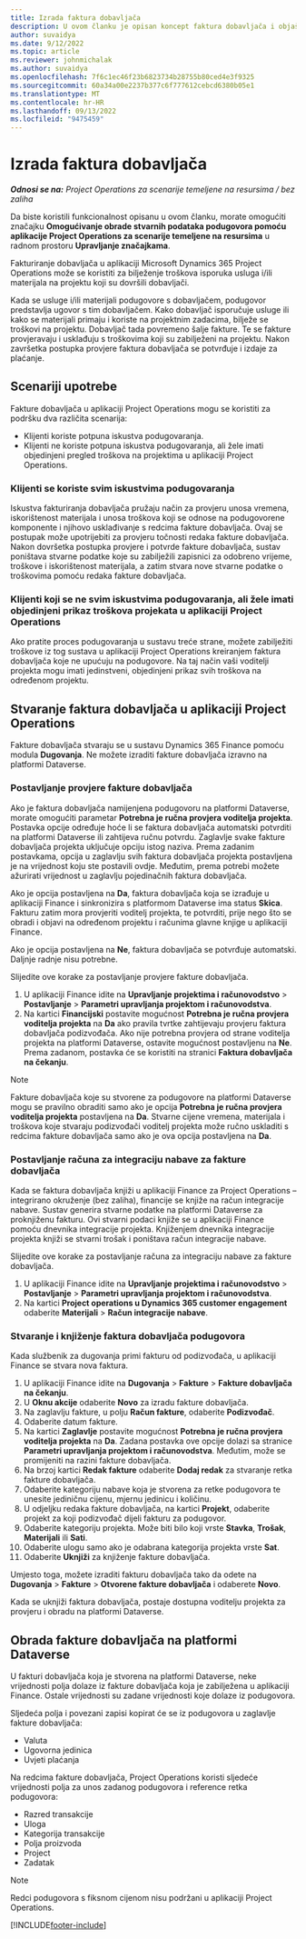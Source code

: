 ```yaml
---
title: Izrada faktura dobavljača
description: U ovom članku je opisan koncept faktura dobavljača i objašnjeno kako ih izraditi u aplikaciji Microsoft Dynamics 365 Project Operations.
author: suvaidya
ms.date: 9/12/2022
ms.topic: article
ms.reviewer: johnmichalak
ms.author: suvaidya
ms.openlocfilehash: 7f6c1ec46f23b6823734b28755b80ced4e3f9325
ms.sourcegitcommit: 60a34a00e2237b377c6f777612cebcd6380b05e1
ms.translationtype: MT
ms.contentlocale: hr-HR
ms.lasthandoff: 09/13/2022
ms.locfileid: "9475459"
---
```

# <a name="create-vendor-invoices"></a>Izrada faktura dobavljača

_**Odnosi se na:** Project Operations za scenarije temeljene na resursima / bez zaliha_

Da biste koristili funkcionalnost opisanu u ovom članku, morate omogućiti značajku **Omogućivanje obrade stvarnih podataka podugovora pomoću aplikacije Project Operations za scenarije temeljene na resursima** u radnom prostoru **Upravljanje značajkama**.

Fakturiranje dobavljača u aplikaciji Microsoft Dynamics 365 Project Operations može se koristiti za bilježenje troškova isporuka usluga i/ili materijala na projektu koji su dovršili dobavljači.

Kada se usluge i/ili materijali podugovore s dobavljačem, podugovor predstavlja ugovor s tim dobavljačem. Kako dobavljač isporučuje usluge ili kako se materijali primaju i koriste na projektnim zadacima, bilježe se troškovi na projektu. Dobavljač tada povremeno šalje fakture. Te se fakture provjeravaju i usklađuju s troškovima koji su zabilježeni na projektu. Nakon završetka postupka provjere faktura dobavljača se potvrđuje i izdaje za plaćanje.

## <a name="scenarios-for-use"></a>Scenariji upotrebe

Fakture dobavljača u aplikaciji Project Operations mogu se koristiti za podršku dva različita scenarija:

- Klijenti koriste potpuna iskustva podugovaranja.
- Klijenti ne koriste potpuna iskustva podugovaranja, ali žele imati objedinjeni pregled troškova na projektima u aplikaciji Project Operations.

### <a name="customers-use-the-full-subcontracting-experiences"></a>Klijenti se koriste svim iskustvima podugovaranja

Iskustva fakturiranja dobavljača pružaju način za provjeru unosa vremena, iskorištenost materijala i unosa troškova koji se odnose na podugovorene komponente i njihovo usklađivanje s redcima fakture dobavljača. Ovaj se postupak može upotrijebiti za provjeru točnosti redaka fakture dobavljača. Nakon dovršetka postupka provjere i potvrde fakture dobavljača, sustav poništava stvarne podatke koje su zabilježili zapisnici za odobreno vrijeme, troškove i iskorištenost materijala, a zatim stvara nove stvarne podatke o troškovima pomoću redaka fakture dobavljača.

### <a name="customers-dont-use-the-full-subcontracting-experiences-but-want-to-have-a-unified-view-of-costs-on-projects-in-project-operations"></a>Klijenti koji se ne svim iskustvima podugovaranja, ali žele imati objedinjeni prikaz troškova projekata u aplikaciji Project Operations

Ako pratite proces podugovaranja u sustavu treće strane, možete zabilježiti troškove iz tog sustava u aplikaciji Project Operations kreiranjem faktura dobavljača koje ne upućuju na podugovore. Na taj način vaši voditelji projekta mogu imati jedinstveni, objedinjeni prikaz svih troškova na određenom projektu.

## <a name="create-vendor-invoices-in-project-operations"></a>Stvaranje faktura dobavljača u aplikaciji Project Operations

Fakture dobavljača stvaraju se u sustavu Dynamics 365 Finance pomoću modula **Dugovanja**. Ne možete izraditi fakture dobavljača izravno na platformi Dataverse.

### <a name="set-up-vendor-invoice-verification"></a>Postavljanje provjere fakture dobavljača

Ako je faktura dobavljača namijenjena podugovoru na platformi Dataverse, morate omogućiti parametar **Potrebna je ručna provjera voditelja projekta**. Postavka opcije određuje hoće li se faktura dobavljača automatski potvrditi na platformi Dataverse ili zahtijeva ručnu potvrdu. Zaglavlje svake fakture dobavljača projekta uključuje opciju istog naziva. Prema zadanim postavkama, opcija u zaglavlju svih faktura dobavljača projekta postavljena je na vrijednost koju ste postavili ovdje. Međutim, prema potrebi možete ažurirati vrijednost u zaglavlju pojedinačnih faktura dobavljača.

Ako je opcija postavljena na **Da**, faktura dobavljača koja se izrađuje u aplikaciji Finance i sinkronizira s platformom Dataverse ima status **Skica**. Fakturu zatim mora provjeriti voditelj projekta, te potvrditi, prije nego što se obradi i objavi na određenom projektu i računima glavne knjige u aplikaciji Finance.

Ako je opcija postavljena na **Ne**, faktura dobavljača se potvrđuje automatski. Daljnje radnje nisu potrebne.

Slijedite ove korake za postavljanje provjere fakture dobavljača.

1. U aplikaciji Finance idite na **Upravljanje projektima i računovodstvo** \> **Postavljanje** \> **Parametri upravljanja projektom i računovodstva**.
1. Na kartici **Financijski** postavite mogućnost **Potrebna je ručna provjera voditelja projekta** na **Da** ako pravila tvrtke zahtijevaju provjeru faktura dobavljača podizvođača. Ako nije potrebna provjera od strane voditelja projekta na platformi Dataverse, ostavite mogućnost postavljenu na **Ne**. Prema zadanom, postavka će se koristiti na stranici **Faktura dobavljača na čekanju**.

> [!NOTE]
> Fakture dobavljača koje su stvorene za podugovore na platformi Dataverse mogu se pravilno obraditi samo ako je opcija **Potrebna je ručna provjera voditelja projekta** postavljena na **Da**. Stvarne cijene vremena, materijala i troškova koje stvaraju podizvođači voditelj projekta može ručno uskladiti s redcima fakture dobavljača samo ako je ova opcija postavljena na **Da**.

### <a name="set-up-a-procurement-integration-account-for-vendor-invoices"></a>Postavljanje računa za integraciju nabave za fakture dobavljača

Kada se faktura dobavljača knjiži u aplikaciji Finance za Project Operations – integrirano okruženje (bez zaliha), financije se knjiže na račun integracije nabave. Sustav generira stvarne podatke na platformi Dataverse za proknjiženu fakturu. Ovi stvarni podaci knjiže se u aplikaciji Finance pomoću dnevnika integracije projekta. Knjiženjem dnevnika integracije projekta knjiži se stvarni trošak i poništava račun integracije nabave.

Slijedite ove korake za postavljanje računa za integraciju nabave za fakture dobavljača.

1. U aplikaciji Finance idite na **Upravljanje projektima i računovodstvo** \> **Postavljanje** \> **Parametri upravljanja projektom i računovodstva**.
1. Na kartici **Project operations u Dynamics 365 customer engagement** odaberite **Materijali** \> **Račun integracije nabave**.

### <a name="create-and-post-subcontract-vendor-invoices"></a>Stvaranje i knjiženje faktura dobavljača podugovora

Kada službenik za dugovanja primi fakturu od podizvođača, u aplikaciji Finance se stvara nova faktura.

1. U aplikaciji Finance idite na **Dugovanja** \> **Fakture** \> **Fakture dobavljača na čekanju**.
1. U **Oknu akcije** odaberite **Novo** za izradu fakture dobavljača.
1. Na zaglavlju fakture, u polju **Račun fakture**, odaberite **Podizvođač**.
1. Odaberite datum fakture.
1. Na kartici **Zaglavlje** postavite mogućnost **Potrebna je ručna provjera voditelja projekta** na **Da**. Zadana postavka ove opcije dolazi sa stranice **Parametri upravljanja projektom i računovodstva**. Međutim, može se promijeniti na razini fakture dobavljača.
1. Na brzoj kartici **Redak fakture** odaberite **Dodaj redak** za stvaranje retka fakture dobavljača.
1. Odaberite kategoriju nabave koja je stvorena za retke podugovora te unesite jediničnu cijenu, mjernu jedinicu i količinu.
1. U odjeljku redaka fakture dobavljača, na kartici **Projekt**, odaberite projekt za koji podizvođač dijeli fakturu za podugovor.
1. Odaberite kategoriju projekta. Može biti bilo koji vrste **Stavka**, **Trošak**, **Materijali** ili **Sati**.
1. Odaberite ulogu samo ako je odabrana kategorija projekta vrste **Sat**.
1. Odaberite **Uknjiži** za knjiženje fakture dobavljača.

Umjesto toga, možete izraditi fakturu dobavljača tako da odete na **Dugovanja** \> **Fakture** \> **Otvorene fakture dobavljača** i odaberete **Novo**.

Kada se uknjiži faktura dobavljača, postaje dostupna voditelju projekta za provjeru i obradu na platformi Dataverse.

## <a name="vendor-invoice-processing-in-dataverse"></a>Obrada fakture dobavljača na platformi Dataverse

U fakturi dobavljača koja je stvorena na platformi Dataverse, neke vrijednosti polja dolaze iz fakture dobavljača koja je zabilježena u aplikaciji Finance. Ostale vrijednosti su zadane vrijednosti koje dolaze iz podugovora.

Sljedeća polja i povezani zapisi kopirat će se iz podugovora u zaglavlje fakture dobavljača:

- Valuta
- Ugovorna jedinica
- Uvjeti plaćanja

Na redcima fakture dobavljača, Project Operations koristi sljedeće vrijednosti polja za unos zadanog podugovora i reference retka podugovora:

- Razred transakcije
- Uloga
- Kategorija transakcije
- Polja proizvoda
- Project
- Zadatak

> [!NOTE]
> Redci podugovora s fiksnom cijenom nisu podržani u aplikaciji Project Operations.

[!INCLUDE[footer-include](../includes/footer-banner.md)]
